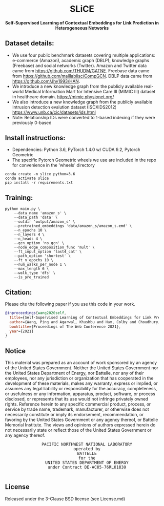 <h1 align="center">
    SLiCE
</h1>
<h4 align="center">Self-Supervised Learning of Contextual Embeddings for Link Prediction in Heterogeneous Networks</h4>

Dataset details:
------
- We use four public benchmark datasets covering multiple applications: e-commerce (Amazon), academic graph
(DBLP), knowledge graphs (Freebase) and social networks (Twitter). Amazon and Twitter data came from https://github.com/THUDM/GATNE. Freebase data came from https://github.com/malllabiisc/CompGCN. DBLP data came from https://github.com/Jhy1993/HAN.
- We introduce
a new knowledge graph from the publicly available real-world Medical Information Mart for Intensive Care III (MIMIC III) dataset
in healthcare domain. https://mimic.physionet.org/
- We also introduce a new knowledge graph from the publicly available Intrusion detection evalution dataset (ISCXIDS2012) https://www.unb.ca/cic/datasets/ids.html
- Note: Relationship IDs were converted to 1-based indexing if they were previously 0-based

Install instructions:
------
- Dependencies: Python 3.6, PyTorch 1.4.0 w/ CUDA 9.2, Pytorch Geometric
- The specific Pytorch Geometric wheels we use are included in the repo for convenience in the 'wheels' directory
```shell
conda create -n slice python=3.6
conda activate slice
pip install -r requirements.txt
```

Training:
------
```shell
python main.py \
    --data_name 'amazon_s' \
    --data_path 'data' \
    --outdir 'output/amazon_s' \
    --pretrained_embeddings 'data/amazon_s/amazon_s.emd' \
    --n_epochs 10 \
    --n_layers 4 \
    --n_heads 4 \
    --gcn_option 'no_gcn' \
    --node_edge_composition_func 'mult' \
    --ft_input_option 'last4_cat' \
    --path_option 'shortest' \
    --ft_n_epochs 10 \
    --num_walks_per_node 1 \
    --max_length 6 \
    --walk_type 'dfs' \
    --is_pre_trained
```

Citation:
------
Please cite the following paper if you use this code in your work.
```bibtex
@inproceedings{wang2020self,
  title={Self-Supervised Learning of Contextual Embeddings for Link Prediction in Heterogeneous Networks},
  author={Wang, Ping and Agarwal, Khushbu and Ham, Colby and Choudhury, Sutanay and Reddy, Chandan K},
  booktitle={Proceedings of The Web Conference 2021},
  year={2021}
}
```

Notice
------
This material was prepared as an account of work sponsored by an agency of the United States Government.  Neither the United States Government nor the United States Department of Energy, nor Battelle, nor any of their employees, nor any jurisdiction or organization that has cooperated in the development of these materials, makes any warranty, express or implied, or assumes any legal liability or responsibility for the accuracy, completeness, or usefulness or any information, apparatus, product, software, or process disclosed, or represents that its use would not infringe privately owned rights.
Reference herein to any specific commercial product, process, or service by trade name, trademark, manufacturer, or otherwise does not necessarily constitute or imply its endorsement, recommendation, or favoring by the United States Government or any agency thereof, or Battelle Memorial Institute. The views and opinions of authors expressed herein do not necessarily state or reflect those of the United States Government or any agency thereof.

   <div align=center>
   <pre style="align-text:center;font-size:10pt">
    PACIFIC NORTHWEST NATIONAL LABORATORY
    operated by
    BATTELLE
    for the
    UNITED STATES DEPARTMENT OF ENERGY
    under Contract DE-AC05-76RL01830
   </pre>
   </div>


License
------
Released under the 3-Clause BSD license (see License.md)
